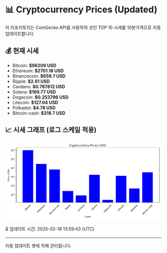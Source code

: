 
# 📊 Cryptocurrency Prices (Updated)

이 리포지토리는 CoinGecko API를 사용하여 코인 TOP 10 시세를 10분가격으로 자동 업데이트합니다.

## 💰 현재 시세
- Bitcoin: **$96209 USD**
- Ethereum: **$2701.18 USD**
- Binancecoin: **$659.7 USD**
- Ripple: **$2.61 USD**
- Cardano: **$0.787812 USD**
- Solana: **$169.77 USD**
- Dogecoin: **$0.253796 USD**
- Litecoin: **$127.04 USD**
- Polkadot: **$4.78 USD**
- Bitcoin-cash: **$318.7 USD**

## 📈 시세 그래프 (로그 스케일 적용)
![Crypto Prices](crypto_prices.png)

⏳ 업데이트 시간: 2025-02-18 13:59:43 (UTC)

---
자동 업데이트 봇에 의해 관리됩니다.
